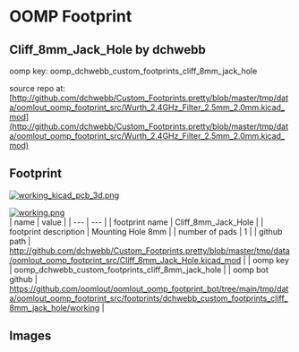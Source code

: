 # OOMP Footprint  
## Cliff_8mm_Jack_Hole  by dchwebb  
  
oomp key: oomp_dchwebb_custom_footprints_cliff_8mm_jack_hole  
  
source repo at: [http://github.com/dchwebb/Custom_Footprints.pretty/blob/master/tmp/data/oomlout_oomp_footprint_src/Wurth_2.4GHz_Filter_2.5mm_2.0mm.kicad_mod](http://github.com/dchwebb/Custom_Footprints.pretty/blob/master/tmp/data/oomlout_oomp_footprint_src/Wurth_2.4GHz_Filter_2.5mm_2.0mm.kicad_mod)  
## Footprint  
  
[![working_kicad_pcb_3d.png](working_kicad_pcb_3d_600.png)](working_kicad_pcb_3d.png)  
  
[![working.png](working_600.png)](working.png)  
| name | value | 
| --- | --- | 
| footprint name | Cliff_8mm_Jack_Hole | 
| footprint description | Mounting Hole 8mm | 
| number of pads | 1 | 
| github path | http://github.com/dchwebb/Custom_Footprints.pretty/blob/master/tmp/data/oomlout_oomp_footprint_src/Cliff_8mm_Jack_Hole.kicad_mod | 
| oomp key | oomp_dchwebb_custom_footprints_cliff_8mm_jack_hole | 
| oomp bot github | https://github.com/oomlout/oomlout_oomp_footprint_bot/tree/main/tmp/data/oomlout_oomp_footprint_src/footprints/dchwebb_custom_footprints_cliff_8mm_jack_hole/working | 
## Images  
